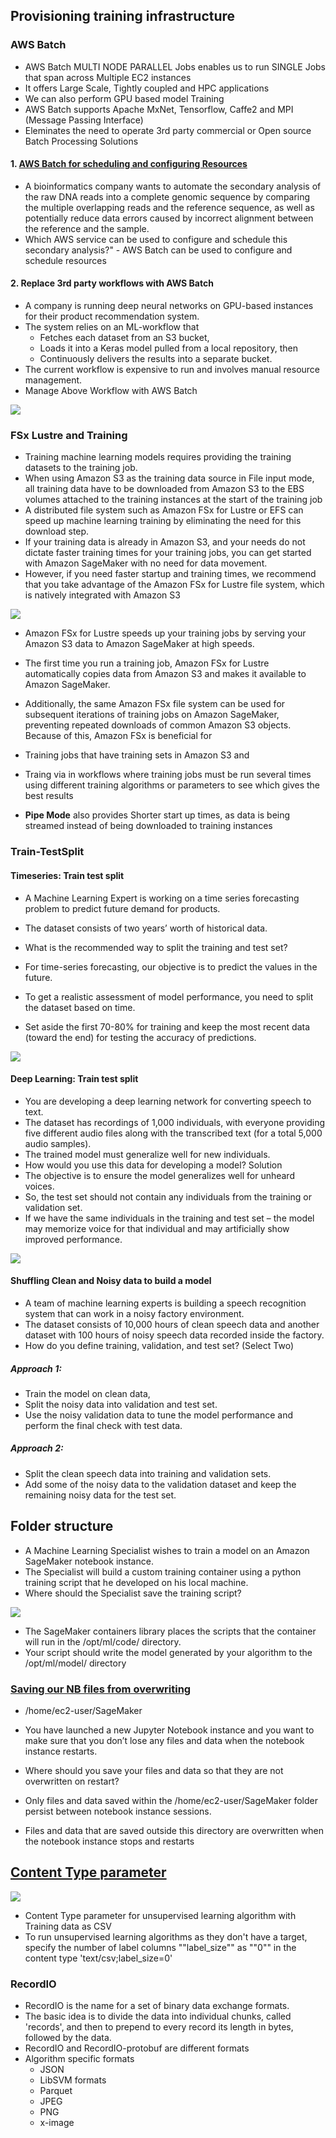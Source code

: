 ## Provisioning training infrastructure
### AWS Batch										
- AWS Batch MULTI NODE PARALLEL Jobs enables us to run SINGLE Jobs that span across Multiple EC2 instances
- It offers Large Scale, Tightly coupled and HPC applications										
- We can also perform GPU based model Training										
- AWS Batch supports Apache MxNet, Tensorflow, Caffe2 and MPI (Message Passing Interface)
- Eleminates the need to operate 3rd party commercial or Open source Batch Processing Solutions										
#### 1. [AWS Batch for scheduling and configuring Resources](https://aws.amazon.com/batch/use-cases/)
- A bioinformatics company wants to automate the secondary analysis of the raw DNA reads into a complete genomic sequence by comparing the multiple overlapping reads and the reference sequence, as well as potentially reduce data errors caused by incorrect alignment between the reference and the sample. 
- Which AWS service can be used to configure and schedule this secondary analysis?"									- 
AWS Batch can be used to configure and schedule resources										
										
#### 2. Replace 3rd party workflows with AWS Batch										
- A company is running deep neural networks on GPU-based instances for their product recommendation system. 
- The system relies on an ML-workflow that 
  - Fetches each dataset from an S3 bucket, 
  - Loads it into a Keras model pulled from a local repository, then 
  - Continuously delivers the results into a separate bucket. 
- The current workflow is expensive to run and involves manual resource management.
- Manage Above Workflow with AWS Batch										
<img src="images/4.png">

### FSx Lustre and Training									
- Training machine learning models requires providing the training datasets to the training job.							
- When using Amazon S3 as the training data source in File input mode, all training data have to be downloaded from Amazon S3 to the EBS volumes attached to the training instances at the start of the training job										
- A distributed file system such as Amazon FSx for Lustre or EFS can speed up machine learning training by eliminating the need for this download step.	
- If your training data is already in Amazon S3, and your needs do not dictate faster training times for your training jobs, you can get started with Amazon SageMaker with no need for data movement.										
- However, if you need faster startup and training times, we recommend that you take advantage of the Amazon FSx for Lustre file system, which is natively integrated with Amazon S3										
<img src="images/5.png">

- Amazon FSx for Lustre speeds up your training jobs by serving your Amazon S3 data to Amazon SageMaker at high speeds. 
- The first time you run a training job, Amazon FSx for Lustre automatically copies data from Amazon S3 and makes it available to Amazon SageMaker. 
- Additionally, the same Amazon FSx file system can be used for subsequent iterations of training jobs on Amazon SageMaker, preventing repeated downloads of common Amazon S3 objects. Because of this, Amazon FSx is beneficial for 
- Training jobs that have training sets in Amazon S3 and 
- Traing via in workflows where training jobs must be run several times using different training algorithms or parameters to see which gives the best results
										
- **Pipe Mode** also provides Shorter start up times, as data is being streamed instead of being downloaded to training instances		

### Train-TestSplit								
#### Timeseries: Train test split										
- A Machine Learning Expert is working on a time series forecasting problem to predict future demand for products.  
- The dataset consists of two years’ worth of historical data. 
- What is the recommended way to split the training and test set?
										
- For time-series forecasting, our objective is to predict the values in the future.  
- To get a realistic assessment of model performance, you need to split the dataset based on time. 
- Set aside the first 70-80% for training and keep the most recent data (toward the end) for testing the accuracy of predictions.
<img src="images/6.png">

#### Deep Learning: Train test split										
- You are developing a deep learning network for converting speech to text.  
- The dataset has recordings of 1,000 individuals, with everyone providing five different audio files along with the transcribed text (for a total 5,000 audio samples).  
- The trained model must generalize well for new individuals.  
- How would you use this data for developing a model?
Solution										
- The objective is to ensure the model generalizes well for unheard voices.   
- So, the test set should not contain any individuals from the training or validation set.  
- If we have the same individuals in the training and test set – the model may memorize voice for that individual and may artificially show improved performance.
<img src="images/7.png">

#### Shuffling Clean and Noisy data to build a model										
- A team of machine learning experts is building a speech recognition system that can work in a noisy factory environment.  
- The dataset consists of 10,000 hours of clean speech data and another dataset with 100 hours of noisy speech data recorded inside the factory.
- How do you define training, validation, and test set? (Select Two)

##### Approach 1: 
- Train the model on clean data, 
- Split the noisy data into validation and test set. 
- Use the noisy validation data to tune the model performance and perform the final check with test data.			

##### Approach 2: 
- Split the clean speech data into training and validation sets. 
- Add some of the noisy data to the validation dataset and keep the remaining noisy data for the test set.

## Folder structure
- A Machine Learning Specialist wishes to train a model on an Amazon SageMaker notebook instance. 
- The Specialist will build a custom training container using a python training script that he developed on his local machine.
- Where should the Specialist save the training script?
<img src="images/8.png">

- The SageMaker containers library places the scripts that the container will run in the /opt/ml/code/ directory. 
- Your script should write the model generated by your algorithm to the /opt/ml/model/ directory

### [Saving our NB files from overwriting](https://docs.aws.amazon.com/sagemaker/latest/dg/howitworks-create-ws.html)
- /home/ec2-user/SageMaker										
- You have launched a new Jupyter Notebook instance and you want to make sure that you don’t lose any files and data when the notebook instance restarts. 
- Where should you save your files and data so that they are not overwritten on restart?

- Only files and data saved within the /home/ec2-user/SageMaker folder persist between notebook instance sessions. 
- Files and data that are saved outside this directory are overwritten when the notebook instance stops and restarts

## [Content Type parameter](https://docs.aws.amazon.com/sagemaker/latest/dg/cdf-training.html)
<img src="images/9.png">

- Content Type parameter for unsupervised learning algorithm with Training data as CSV									
- To run unsupervised learning algorithms as they don't have a target, specify the number of label columns ""label_size"" as ""0"" in the content type
 'text/csv;label_size=0'
					
### RecordIO	
- RecordIO is the name for a set of binary data exchange formats. 
- The basic idea is to divide the data into individual chunks, called 'records', and then to prepend to every record its length in bytes, followed by the data.
- RecordIO and RecordIO-protobuf are different formats										
- Algorithm specific formats										
  - JSON									
  - LibSVM formats
  - Parquet
  - JPEG
  - PNG
  - x-image
